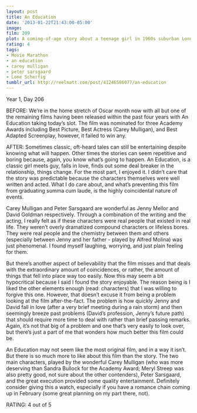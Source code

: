 ```yaml
---
layout: post
title: An Education
date: '2013-01-22T21:43:00-05:00'
image: 
film: 209
plot: A coming-of-age story about a teenage girl in 1960s suburban London, and how her life changes with the arrival of a playboy nearly twice her age.
rating: 4
tags:
- Movie Marathon
- an education
- carey mulligan
- peter sarsgaard
- Lone Scherfig
tumblr_url: http://reelmatt.com/post/41246586077/an-education
---
```


Year 1, Day 206

BEFORE: We’re in the home stretch of Oscar month now with all but one of the remaining films having been released within the past four years with An Education taking today’s slot. The film was nominated for three Academy Awards including Best Picture, Best Actress (Carey Mulligan), and Best Adapted Screenplay, however, it failed to win any.

AFTER: Sometimes classic, oft-heard tales can still be entertaining despite knowing what will happen. Other times the stories can seem repetitive and boring because, again, you know what’s going to happen. An Education, is a classic girl meets guy, falls in love, finds out some deal breaker in the relationship, things change. For the most part, I enjoyed it. I didn’t care that the story was predictable because the characters themselves were well written and acted. What I do care about, and what’s preventing this film from graduating summa cum laude, is the highly coincidental nature of events.

Carey Mulligan and Peter Sarsgaard are wonderful as Jenny Mellor and David Goldman respectively. Through a combination of the writing and the acting, I really felt as if these characters were real people that existed in real life. They weren’t overly dramatized compound characters or lifeless bores. They were real people and the chemistry between them and others (especially between Jenny and her father - played by Alfred Molina) was just phenomenal. I found myself laughing, worrying, and just plain feeling for them.

But there’s another aspect of believability that the film misses and that deals with the extraordinary amount of coincidences, or rather, the amount of things that fell into place way too easily. Now this may seem a bit hypocritical because I said I found the story enjoyable. The reason being is I liked the other elements enough (read: characters) that I was willing to forgive this one. However, that doesn’t excuse it from being a problem looking at the film after-the-fact. The problem is how quickly Jenny and David fall in love (after a very brief meeting during a rain storm) and then seemingly breeze past problems (David’s profession, Jenny’s future path) that should require more time to deal with rather than brief passing remarks. Again, it’s not that big of a problem and one that’s very easily to look over, but there’s just a part of me that wonders how much better this film could be.

An Education may not seem like the most original film, and in a way it isn’t. But there is so much more to like about this film than the story. The two main characters, played by the wonderful Carey Mulligan (who was more deserving than Sandra Bullock for the Academy Award; Meryl Streep was also pretty good, not sure about the other contenders), Peter Sarsgaard, and the great execution provided some quality entertainment. Definitely consider giving this a watch, especially if you have a romance chain coming up in February (some great planning on my part there, not).

RATING: 4 out of 5
